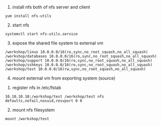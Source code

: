 1. install nfs both of nfs server and client
```
yum install nfs-utils
```
2. start nfs
```
systemctl start nfs-utils.service
```
3. expose the shared file system to external vm
```
/workshop/linux 10.0.0.0/16(ro,sync,no_root_squash,no_all_squash)     
/workshop/databases 10.0.0.0/16(ro,sync,no_root_squash,no_all_squash)   
/workshop/support 10.0.0.0/16(ro,sync,no_root_squash,no_all_squash)   
/workshop/sshkeys 10.0.0.0/16(ro,sync,no_root_squash,no_all_squash)
/workshop/test 10.0.0.0/16(rw,sync,no_root_squash,no_all_squash)    
```

4. mount external vm from exporting system (source)
1) register nfs in /etc/fstab
```
10.10.10.10:/workshop/test /workshop/test nfs defaults,nofail,nosuid,resvport 0 0
```
2) mount nfs filesystem
```
mount /workshop/test
```
